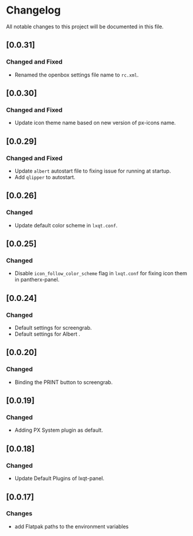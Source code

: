 # Changelog

All notable changes to this project will be documented in this file.

## [0.0.31]
### Changed and Fixed

- Renamed the openbox settings file name to `rc.xml`.


## [0.0.30]
### Changed and Fixed

- Update icon theme name based on new version of px-icons name.


## [0.0.29]
### Changed and Fixed

- Update `albert` autostart file to fixing issue for running at startup.
- Add `qlipper` to autostart.


## [0.0.26]
### Changed

- Update default color scheme in `lxqt.conf`.


## [0.0.25]
### Changed

- Disable `icon_follow_color_scheme` flag in `lxqt.conf` for fixing icon them in pantherx-panel.


## [0.0.24]
### Changed

- Default settings for screengrab.
- Default settings for Albert .

## [0.0.20]
### Changed

- Binding the PRINT button to screengrab.


## [0.0.19]
### Changed

-  Adding PX System plugin as default.


## [0.0.18]
### Changed

-  Update Default Plugins of lxqt-panel.


## [0.0.17]

### Changes

- add Flatpak paths to the environment variables
